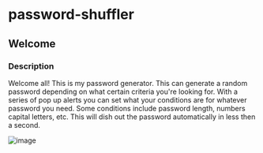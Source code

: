 # password-shuffler

## Welcome

### Description
Welcome all! This is my password generator. This can generate a random password depending on what certain criteria you're looking for.
With a series of pop up alerts you can set what your conditions are for whatever password you need. Some conditions include password length, numbers capital letters, etc.
This will dish out the password automatically in less then a second.

![image](https://user-images.githubusercontent.com/100968401/162639316-707e4cba-dd5d-413b-a2ae-ed90b7779286.png)
